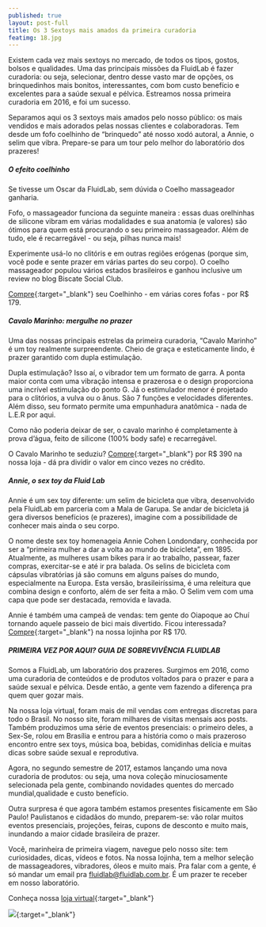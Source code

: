 ```yaml
---
published: true
layout: post-full
title: Os 3 Sextoys mais amados da primeira curadoria
featimg: 18.jpg
---
```

Existem cada vez mais sextoys no mercado, de todos os tipos, gostos, bolsos e qualidades. Uma das principais missões da FluidLab é fazer  curadoria: ou seja, selecionar, dentro desse vasto mar de opções, os brinquedinhos mais bonitos, interessantes, com bom custo benefício e excelentes para a saúde sexual e pélvica. Estreamos nossa primeira curadoria em 2016, e foi um sucesso. 

Separamos aqui os 3 sextoys mais amados pelo nosso público: os mais vendidos e mais adorados pelas nossas clientes e colaboradoras. Tem desde um fofo coelhinho de “brinquedo” até nosso xodó autoral, a Annie, o selim que vibra. Prepare-se para um tour pelo melhor do laboratório dos prazeres!

##### O efeito coelhinho

Se tivesse um Oscar da FluidLab, sem dúvida o Coelho massageador ganharia. 

Fofo, o massageador funciona da seguinte maneira : essas duas orelhinhas de silicone vibram em várias modalidades e sua anatomia (e valores) são ótimos para quem está procurando o seu primeiro massageador. Além de tudo, ele é recarregável - ou seja, pilhas nunca mais!

Experimente usá-lo no clitóris e em outras regiões erógenas (porque sim, você pode e sente prazer em várias partes do seu corpo). O coelho massageador populou vários estados brasileiros e ganhou inclusive um review no blog Biscate Social Club.

[Compre](https://www.laboratoriodosprazeres.com.br/massageadores/estimulador-clitoriano-em-formato-de-coelho-blum/){:target="_blank"} seu Coelhinho - em várias cores fofas - por R$ 179.

##### Cavalo Marinho: mergulhe no prazer

Uma das nossas principais estrelas da primeira curadoria, “Cavalo Marinho” é um toy realmente surpreendente. Cheio de graça e esteticamente lindo, é prazer garantido com dupla estimulação. 

Dupla estimulação? Isso aí, o vibrador tem um formato de garra. A ponta maior conta com uma vibração intensa e prazerosa e o design proporciona uma incrível estimulação do ponto G. Já o estimulador menor é projetado para o clitórios, a vulva ou o ânus. São 7 funções e velocidades diferentes. Além disso, seu formato permite uma empunhadura anatômica - nada de L.E.R por aqui.

Como não poderia deixar de ser, o cavalo marinho é completamente à prova d’água, feito de silicone (100% body safe) e recarregável. 

O Cavalo Marinho te seduziu? [Compre](https://www.laboratoriodosprazeres.com.br/vibradores/cavalo-marinho-blum/){:target="_blank"} por R$ 390 na nossa loja - dá pra dividir o valor em cinco vezes no crédito.

##### Annie, o sex toy da Fluid Lab

Annie é um sex toy diferente: um selim de bicicleta que vibra, desenvolvido pela FluidLab em parceria com a Mala de Garupa. Se andar de bicicleta já gera diversos benefícios (e prazeres), imagine com a possibilidade de conhecer mais ainda o seu corpo. 

O nome deste sex toy homenageia Annie Cohen Londondary, conhecida por ser a “primeira mulher a dar a volta ao mundo de bicicleta”, em 1895. Atualmente, as mulheres usam bikes para ir ao trabalho, passear, fazer compras, exercitar-se e até ir pra balada. Os selins de bicicleta com cápsulas vibratórias já são comuns em alguns países do mundo, especialmente na Europa. Esta versão, brasileiríssima, é uma releitura que combina design e conforto, além de ser feita a mão.  O Selim vem com uma capa que pode ser destacada, removida e lavada.

Annie é também uma campeã de vendas: tem gente do Oiapoque ao Chuí tornando aquele passeio de bici mais divertido. Ficou interessada? [Compre](https://www.laboratoriodosprazeres.com.br/massageadores/annie-selim-para-bicicletas-que-vibra/){:target="_blank"} na nossa lojinha por R$ 170.

##### PRIMEIRA VEZ POR AQUI? GUIA DE SOBREVIVÊNCIA FLUIDLAB
 
Somos a FluidLab, um laboratório dos prazeres. Surgimos em 2016, como uma curadoria de conteúdos e de produtos voltados para o prazer e para a saúde sexual e pélvica. Desde então, a gente vem fazendo a diferença pra quem quer gozar mais. 

Na nossa loja virtual, foram mais de mil vendas com entregas discretas para todo o Brasil. No nosso site, foram milhares de visitas mensais aos posts.
Também produzimos uma série de eventos presenciais: o primeiro deles, a Sex-Se, rolou em Brasília e entrou para a história como o mais  prazeroso encontro entre sex toys, música boa, bebidas, comidinhas delícia e muitas dicas sobre saúde sexual e reprodutiva. 

Agora, no segundo semestre de 2017, estamos lançando uma nova curadoria de produtos: ou seja, uma nova coleção minuciosamente selecionada pela gente, combinando novidades quentes do mercado mundial,qualidade e custo benefício. 

Outra surpresa é que agora também estamos presentes fisicamente em São Paulo! Paulistanos e cidadãos do mundo, preparem-se: vão rolar muitos eventos presenciais, projeções, feiras, cupons de desconto e muito mais, inundando a maior cidade brasileira de prazer. 

Você, marinheira de primeira viagem, navegue pelo nosso site: tem curiosidades, dicas, vídeos e fotos. Na nossa lojinha, tem a melhor seleção de massageadores, vibradores, óleos e muito mais. Pra falar com a gente, é só mandar um email pra fluidlab@fluidlab.com.br. É um prazer te receber em nosso laboratório. 

Conheça nossa [loja virtual](http://laboratoriodosprazeres.com.br/){:target="_blank"}

[![]({{site.baseurl}}/media/Screenshot%20from%202017-09-04%2011%3A31%3A00.png)](http://laboratoriodosprazeres.com.br/){:target="_blank"}

